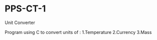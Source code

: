 # PPS-CT-1
Unit Converter

Program using C to convert units of :
  1.Temperature
  2.Currency
  3.Mass
